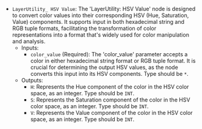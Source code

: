 - `LayerUtility_ HSV Value`: The 'LayerUtility: HSV Value' node is designed to convert color values into their corresponding HSV (Hue, Saturation, Value) components. It supports input in both hexadecimal string and RGB tuple formats, facilitating the transformation of color representations into a format that's widely used for color manipulation and analysis.
    - Inputs:
        - `color_value` (Required): The 'color_value' parameter accepts a color in either hexadecimal string format or RGB tuple format. It is crucial for determining the output HSV values, as the node converts this input into its HSV components. Type should be `*`.
    - Outputs:
        - `H`: Represents the Hue component of the color in the HSV color space, as an integer. Type should be `INT`.
        - `S`: Represents the Saturation component of the color in the HSV color space, as an integer. Type should be `INT`.
        - `V`: Represents the Value component of the color in the HSV color space, as an integer. Type should be `INT`.
